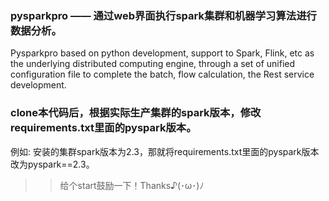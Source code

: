 ### pysparkpro —— 通过web界面执行spark集群和机器学习算法进行数据分析。

Pysparkpro based on python development, support to Spark, Flink, etc as the underlying distributed computing engine, through a set of unified configuration file to complete the batch, flow calculation, the Rest service development.

### clone本代码后，根据实际生产集群的spark版本，修改requirements.txt里面的pyspark版本。

例如:
    安装的集群spark版本为2.3，那就将requirements.txt里面的pyspark版本改为pyspark==2.3。
    
>> 给个start鼓励一下！Thanks♪(･ω･)ﾉ